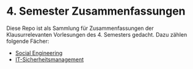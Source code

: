 # 4. Semester Zusammenfassungen

Diese Repo ist als Sammlung für Zusammenfassungen der Klausurrelevanten Vorlesungen des 4. Semesters gedacht. Dazu zählen folgende Fächer:
- [Social Engineering](./Social%20Engineering.md)
- [IT-Sicherheitsmanagement](./IT-Sicherheitsmanagement.md)